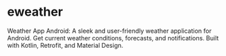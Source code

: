 # eweather
Weather App Android: A sleek and user-friendly weather application for Android. Get current weather conditions, forecasts, and notifications. Built with Kotlin, Retrofit, and Material Design.

